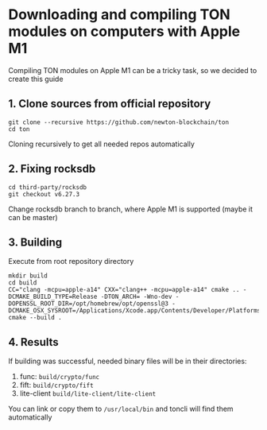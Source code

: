 # Downloading and compiling TON modules on computers with Apple M1
Compiling TON modules on Apple M1 can be a tricky task, so we decided to create this guide
## 1. Clone sources from official repository
```
git clone --recursive https://github.com/newton-blockchain/ton
cd ton
```
Cloning recursively to get all needed repos automatically

## 2. Fixing rocksdb
```
cd third-party/rocksdb
git checkout v6.27.3
```
Change rocksdb branch to branch, where Apple M1 is supported (maybe it can be master)

## 3. Building
Execute from root repository directory
```
mkdir build
cd build
CC="clang -mcpu=apple-a14" CXX="clang++ -mcpu=apple-a14" cmake .. -DCMAKE_BUILD_TYPE=Release -DTON_ARCH= -Wno-dev -DOPENSSL_ROOT_DIR=/opt/homebrew/opt/openssl@3 -DCMAKE_OSX_SYSROOT=/Applications/Xcode.app/Contents/Developer/Platforms/MacOSX.platform/Developer/SDKs/MacOSX12.1.sdk/
cmake --build .
```
## 4. Results
If building was successful, needed binary files will be in their directories:
1. func: `build/crypto/func`
2. fift: `build/crypto/fift`
3. lite-client `build/lite-client/lite-client`

You can link or copy them to `/usr/local/bin` and toncli will find them automatically